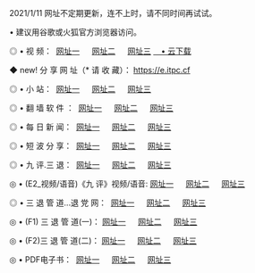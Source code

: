 <p>2021/1/11 网址不定期更新，连不上时，请不同时间再试试。
<p>• 建议用谷歌或火狐官方浏览器访问。
<p>◎ • 视 频： 
<a href="http://hwb.wemusiclabel.com/" target="_blank">网址一</a> 　 
<a href="http://hpi.wemusiclabel.com/" target="_blank">网址二</a> 　 
<a href="http://hpi.wemusiclabel.com/b.html" target="_blank">网址三</a>
<a href="https://yadi.sk/d/d0sUeAOpal3njw" target="_blank">　• 云下载 </a></p>
<p>◆ new! 分 享 网 址（* 请 收 藏）： <a href="http://hvb.wemusiclabel.com/a.html">https://e.itpc.cf</a></p>

<p>◎ • 小 站：  
<a href="http://hwb.wemusiclabel.com/f.html" target="_blank">网址一</a> 　 
<a href="http://hpi.wemusiclabel.com/h.html" target="_blank">网址二</a> 　 
<a href="http://hpi.wemusiclabel.com/k/" target="_blank">网址三</a></p>
<p>◎ • 翻 墙 软 件 ：  
<a href="http://hwb.wemusiclabel.com/ff/" target="_blank">网址一</a> 　 
<a href="http://hpi.wemusiclabel.com/s/read/a1_nd.html" target="_blank">网址二</a> 　 
<a href="http://hpi.wemusiclabel.com/ff/index.html" target="_blank">网址三</a></p>
<p>◎ • 每 日 新 闻：  
<a href="http://hwb.wemusiclabel.com/day/" target="_blank">网址一</a> 　 
<a href="http://hpi.wemusiclabel.com/day/" target="_blank">网址二</a> 　 
<a href="http://hpi.wemusiclabel.com/day/index.html" target="_blank">网址三</a></p>
<p>◎ • 短 波 分 享：  
<a href="http://hwb.wemusiclabel.com/h/" target="_blank">网址一</a> 　 
<a href="http://hpi.wemusiclabel.com/h/" target="_blank">网址二</a> 　 
<a href="http://hpi.wemusiclabel.com/h/index.html" target="_blank">网址三</a></p>
<p>◎ • 九 评.三 退：  
<a href="http://hwb.wemusiclabel.com/t/" target="_blank">网址一</a> 　 
<a href="http://hpi.wemusiclabel.com/v2/index.html" target="_blank">网址二</a> 　 
<a href="http://hpi.wemusiclabel.com/tt/index.html" target="_blank">网址三</a> 　</p>
<p>◎ • (E2_视频/语音)《九 评》视频/语音: 
<a href="http://hpi.wemusiclabel.com/7738.html" target="_blank">网址一</a> 　 
<a href="http://hpi.wemusiclabel.com/7614.html" target="_blank">网址二</a> 　 
<a href="http://hpi.wemusiclabel.com/7633.html" target="_blank">网址三</a></p>
<p>◎ • 三 退 管 道...退 党 网：  
<a href="http://hwb.wemusiclabel.com/go/td1.html" target="_blank">网址一</a> 　 
<a href="http://hpi.wemusiclabel.com/go/td2.html" target="_blank">网址二</a> 　 
<a href="http://hpi.wemusiclabel.com/go/td3.html" target="_blank">网址三</a></p>
<p>◎ • (F1) 三 退 管 道(一)： 
<a href="http://hwb.wemusiclabel.com/dd/" target="_blank">网址一</a> 　 
<a href="http://hpi.wemusiclabel.com/s/read/a1_tdx.html" target="_blank">网址二</a> 　 
<a href="http://hpi.wemusiclabel.com/dd/" target="_blank">网址三</a></p>
<p>◎ • (F2)三 退 管 道(二)： 
<a href="http://hpi.wemusiclabel.com/d/" target="_blank">网址一</a> 　 
<a href="http://hwb.wemusiclabel.com/d/index.html" target="_blank">网址二</a> 　 
<a href="http://hpi.wemusiclabel.com/d/" target="_blank">网址三</a></p>
<p>◎ • PDF电子书：  
<a href="http://hwb.wemusiclabel.com/p/" target="_blank">网址一</a> 　 
<a href="http://hpi.wemusiclabel.com/p/index.html" target="_blank">网址二</a> 　 
<a href="http://hpi.wemusiclabel.com/p/" target="_blank">网址三</a></p>
